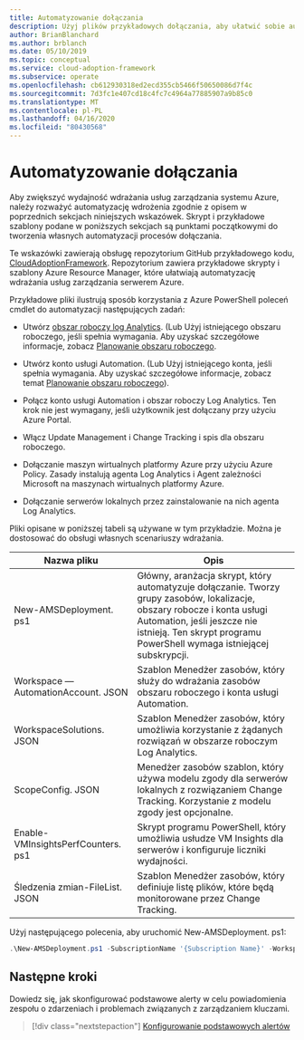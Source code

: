 ```yaml
---
title: Automatyzowanie dołączania
description: Użyj plików przykładowych dołączania, aby ułatwić sobie automatyzację wdrożenia usług zarządzania serwerem Azure w celu zwiększenia wydajności.
author: BrianBlanchard
ms.author: brblanch
ms.date: 05/10/2019
ms.topic: conceptual
ms.service: cloud-adoption-framework
ms.subservice: operate
ms.openlocfilehash: cb612930318ed2ecd355cb5466f50650086d7f4c
ms.sourcegitcommit: 7d3fc1e407cd18c4fc7c4964a77885907a9b85c0
ms.translationtype: MT
ms.contentlocale: pl-PL
ms.lasthandoff: 04/16/2020
ms.locfileid: "80430568"
---
```

# <a name="automate-onboarding"></a>Automatyzowanie dołączania

Aby zwiększyć wydajność wdrażania usług zarządzania systemu Azure, należy rozważyć automatyzację wdrożenia zgodnie z opisem w poprzednich sekcjach niniejszych wskazówek. Skrypt i przykładowe szablony podane w poniższych sekcjach są punktami początkowymi do tworzenia własnych automatyzacji procesów dołączania.

Te wskazówki zawierają obsługę repozytorium GitHub przykładowego kodu, [CloudAdoptionFramework](https://aka.ms/caf/manage/automation-samples). Repozytorium zawiera przykładowe skrypty i szablony Azure Resource Manager, które ułatwiają automatyzację wdrażania usług zarządzania serwerem Azure.

Przykładowe pliki ilustrują sposób korzystania z Azure PowerShell poleceń cmdlet do automatyzacji następujących zadań:

- Utwórz [obszar roboczy log Analytics](https://docs.microsoft.com/azure/azure-monitor/platform/manage-access). (Lub Użyj istniejącego obszaru roboczego, jeśli spełnia wymagania. Aby uzyskać szczegółowe informacje, zobacz [Planowanie obszaru roboczego](./prerequisites.md#log-analytics-workspace-and-automation-account-planning).

- Utwórz konto usługi Automation. (Lub Użyj istniejącego konta, jeśli spełnia wymagania. Aby uzyskać szczegółowe informacje, zobacz temat [Planowanie obszaru roboczego](./prerequisites.md#log-analytics-workspace-and-automation-account-planning)).

- Połącz konto usługi Automation i obszar roboczy Log Analytics. Ten krok nie jest wymagany, jeśli użytkownik jest dołączany przy użyciu Azure Portal.

- Włącz Update Management i Change Tracking i spis dla obszaru roboczego.

- Dołączanie maszyn wirtualnych platformy Azure przy użyciu Azure Policy. Zasady instalują agenta Log Analytics i Agent zależności Microsoft na maszynach wirtualnych platformy Azure.

- Dołączanie serwerów lokalnych przez zainstalowanie na nich agenta Log Analytics.

Pliki opisane w poniższej tabeli są używane w tym przykładzie. Można je dostosować do obsługi własnych scenariuszy wdrażania.

| Nazwa pliku | Opis |
|-----------|-------------|
| New-AMSDeployment. ps1 | Główny, aranżacja skrypt, który automatyzuje dołączanie. Tworzy grupy zasobów, lokalizacje, obszary robocze i konta usługi Automation, jeśli jeszcze nie istnieją. Ten skrypt programu PowerShell wymaga istniejącej subskrypcji. |
| Workspace — AutomationAccount. JSON | Szablon Menedżer zasobów, który służy do wdrażania zasobów obszaru roboczego i konta usługi Automation. |
| WorkspaceSolutions. JSON | Szablon Menedżer zasobów, który umożliwia korzystanie z żądanych rozwiązań w obszarze roboczym Log Analytics. |
| ScopeConfig. JSON | Menedżer zasobów szablon, który używa modelu zgody dla serwerów lokalnych z rozwiązaniem Change Tracking. Korzystanie z modelu zgody jest opcjonalne. |
| Enable-VMInsightsPerfCounters. ps1 | Skrypt programu PowerShell, który umożliwia usłudze VM Insights dla serwerów i konfiguruje liczniki wydajności. |
| Śledzenia zmian-FileList. JSON | Szablon Menedżer zasobów, który definiuje listę plików, które będą monitorowane przez Change Tracking. |

Użyj następującego polecenia, aby uruchomić New-AMSDeployment. ps1:

```powershell
.\New-AMSDeployment.ps1 -SubscriptionName '{Subscription Name}' -WorkspaceName '{Workspace Name}' -WorkspaceLocation '{Azure Location}' -AutomationAccountName {Account Name} -AutomationAccountLocation {Account Location}
```

## <a name="next-steps"></a>Następne kroki

Dowiedz się, jak skonfigurować podstawowe alerty w celu powiadomienia zespołu o zdarzeniach i problemach związanych z zarządzaniem kluczami.

> [!div class="nextstepaction"]
> [Konfigurowanie podstawowych alertów](./setup-alerts.md)
